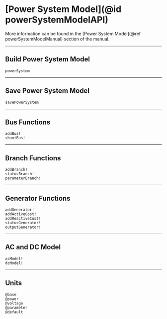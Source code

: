 # [Power System Model](@id powerSystemModelAPI)

More information can be found in the [Power System Model](@ref powerSystemModelManual) section of the manual.

---

## Build Power System Model
```@docs
powerSystem
```

---

## Save Power System Model
```@docs
savePowerSystem
```

---

## Bus Functions
```@docs
addBus!
shuntBus!
```

---

## Branch Functions
```@docs
addBranch!
statusBranch!
parameterBranch!
```

---

## Generator Functions
```@docs
addGenerator!
addActiveCost!
addReactiveCost!
statusGenerator!
outputGenerator!
```

---

## AC and DC Model
```@docs
acModel!
dcModel!
```

---

## Units
```@docs
@base
@power
@voltage
@parameter
@default
```
